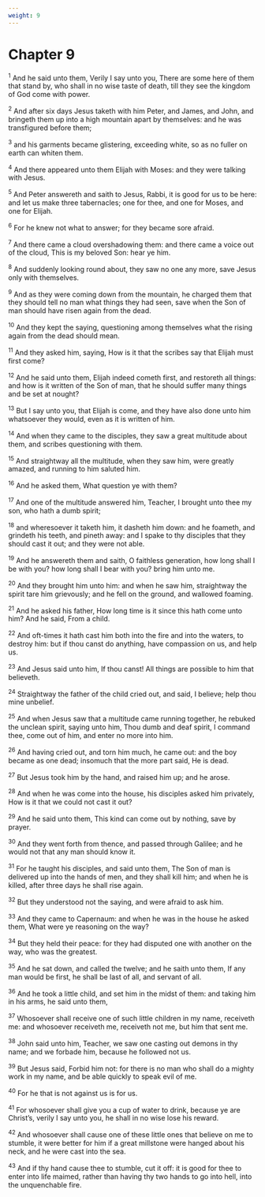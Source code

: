 ```yaml
---
weight: 9
---
```


# Chapter 9

<sup>1</sup> And he said unto them, Verily I say unto you, There are some here of them that stand by, who shall in no wise taste of death, till they see the kingdom of God come with power. 

<sup>2</sup> And after six days Jesus taketh with him Peter, and James, and John, and bringeth them up into a high mountain apart by themselves: and he was transfigured before them; 

<sup>3</sup> and his garments became glistering, exceeding white, so as no fuller on earth can whiten them. 

<sup>4</sup> And there appeared unto them Elijah with Moses: and they were talking with Jesus. 

<sup>5</sup> And Peter answereth and saith to Jesus, Rabbi, it is good for us to be here: and let us make three tabernacles; one for thee, and one for Moses, and one for Elijah. 

<sup>6</sup> For he knew not what to answer; for they became sore afraid. 

<sup>7</sup> And there came a cloud overshadowing them: and there came a voice out of the cloud, This is my beloved Son: hear ye him. 

<sup>8</sup> And suddenly looking round about, they saw no one any more, save Jesus only with themselves. 

<sup>9</sup> And as they were coming down from the mountain, he charged them that they should tell no man what things they had seen, save when the Son of man should have risen again from the dead. 

<sup>10</sup> And they kept the saying, questioning among themselves what the rising again from the dead should mean. 

<sup>11</sup> And they asked him, saying, How is it that the scribes say that Elijah must first come? 

<sup>12</sup> And he said unto them, Elijah indeed cometh first, and restoreth all things: and how is it written of the Son of man, that he should suffer many things and be set at nought? 

<sup>13</sup> But I say unto you, that Elijah is come, and they have also done unto him whatsoever they would, even as it is written of him. 

<sup>14</sup> And when they came to the disciples, they saw a great multitude about them, and scribes questioning with them. 

<sup>15</sup> And straightway all the multitude, when they saw him, were greatly amazed, and running to him saluted him. 

<sup>16</sup> And he asked them, What question ye with them? 

<sup>17</sup> And one of the multitude answered him, Teacher, I brought unto thee my son, who hath a dumb spirit; 

<sup>18</sup> and wheresoever it taketh him, it dasheth him down: and he foameth, and grindeth his teeth, and pineth away: and I spake to thy disciples that they should cast it out; and they were not able. 

<sup>19</sup> And he answereth them and saith, O faithless generation, how long shall I be with you? how long shall I bear with you? bring him unto me. 

<sup>20</sup> And they brought him unto him: and when he saw him, straightway the spirit tare him grievously; and he fell on the ground, and wallowed foaming. 

<sup>21</sup> And he asked his father, How long time is it since this hath come unto him? And he said, From a child. 

<sup>22</sup> And oft-times it hath cast him both into the fire and into the waters, to destroy him: but if thou canst do anything, have compassion on us, and help us. 

<sup>23</sup> And Jesus said unto him, If thou canst! All things are possible to him that believeth. 

<sup>24</sup> Straightway the father of the child cried out, and said, I believe; help thou mine unbelief. 

<sup>25</sup> And when Jesus saw that a multitude came running together, he rebuked the unclean spirit, saying unto him, Thou dumb and deaf spirit, I command thee, come out of him, and enter no more into him. 

<sup>26</sup> And having cried out, and torn him much, he came out: and the boy became as one dead; insomuch that the more part said, He is dead. 

<sup>27</sup> But Jesus took him by the hand, and raised him up; and he arose. 

<sup>28</sup> And when he was come into the house, his disciples asked him privately, How is it that we could not cast it out? 

<sup>29</sup> And he said unto them, This kind can come out by nothing, save by prayer. 

<sup>30</sup> And they went forth from thence, and passed through Galilee; and he would not that any man should know it. 

<sup>31</sup> For he taught his disciples, and said unto them, The Son of man is delivered up into the hands of men, and they shall kill him; and when he is killed, after three days he shall rise again. 

<sup>32</sup> But they understood not the saying, and were afraid to ask him. 

<sup>33</sup> And they came to Capernaum: and when he was in the house he asked them, What were ye reasoning on the way? 

<sup>34</sup> But they held their peace: for they had disputed one with another on the way, who was the greatest. 

<sup>35</sup> And he sat down, and called the twelve; and he saith unto them, If any man would be first, he shall be last of all, and servant of all. 

<sup>36</sup> And he took a little child, and set him in the midst of them: and taking him in his arms, he said unto them, 

<sup>37</sup> Whosoever shall receive one of such little children in my name, receiveth me: and whosoever receiveth me, receiveth not me, but him that sent me. 

<sup>38</sup> John said unto him, Teacher, we saw one casting out demons in thy name; and we forbade him, because he followed not us. 

<sup>39</sup> But Jesus said, Forbid him not: for there is no man who shall do a mighty work in my name, and be able quickly to speak evil of me. 

<sup>40</sup> For he that is not against us is for us. 

<sup>41</sup> For whosoever shall give you a cup of water to drink, because ye are Christ’s, verily I say unto you, he shall in no wise lose his reward. 

<sup>42</sup> And whosoever shall cause one of these little ones that believe on me to stumble, it were better for him if a great millstone were hanged about his neck, and he were cast into the sea. 

<sup>43</sup> And if thy hand cause thee to stumble, cut it off: it is good for thee to enter into life maimed, rather than having thy two hands to go into hell, into the unquenchable fire. 


